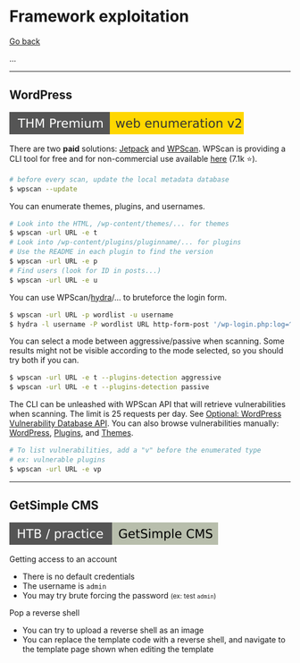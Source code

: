 # Framework exploitation

[Go back](../index.md)

...

<hr class="sep-both">

## WordPress

[![webenumerationv2](../../../_badges/thmp/webenumerationv2.svg)](https://tryhackme.com/room/webenumerationv2)

<div class="row row-cols-md-2"><div>

There are two **paid** solutions: [Jetpack](https://jetpack.com/) and [WPScan](https://wpscan.com/). WPScan is providing a CLI tool for free and for non-commercial use available [here](https://wpscan.com/wordpress-security-scanner) (7.1k ⭐).

```bash
# before every scan, update the local metadata database
$ wpscan --update
```

You can enumerate themes, plugins, and usernames.

```bash
# Look into the HTML, /wp-content/themes/... for themes
$ wpscan -url URL -e t
# Look into /wp-content/plugins/pluginname/... for plugins
# Use the README in each plugin to find the version
$ wpscan -url URL -e p
# Find users (look for ID in posts...)
$ wpscan -url URL -e u
```

You can use WPScan/[hydra](../tools/hydra.md#form-brute-force)/... to bruteforce the login form.

```bash
$ wpscan -url URL -p wordlist -u username
$ hydra -l username -P wordlist URL http-form-post '/wp-login.php:log=^USER^&pwd=^PASS^&wp-submit=Log In&testcookie=1:S=Location' -V
```
</div><div>

You can select a mode between aggressive/passive when scanning. Some results might not be visible according to the mode selected, so you should try both if you can.

```bash
$ wpscan -url URL -e t --plugins-detection aggressive
$ wpscan -url URL -e t --plugins-detection passive
```

The CLI can be unleashed with WPScan API that will retrieve vulnerabilities  when scanning. The limit is 25 requests per day. See [Optional: WordPress Vulnerability Database API](https://github.com/wpscanteam/wpscan/wiki/WPScan-User-Documentation#optional-wordpress-vulnerability-database-api). You can also browse vulnerabilities manually: [WordPress](https://wpscan.com/wordpresses), [Plugins](https://wpscan.com/plugins), and [Themes](https://wpscan.com/themes).

```bash
# To list vulnerabilities, add a "v" before the enumerated type
# ex: vulnerable plugins
$ wpscan -url URL -e vp
```
</div></div>

<hr class="sep-both">

## GetSimple CMS

![getsimplecms](../../../_badges/htb-p/getsimplecms.svg)

<div class="row row-cols-md-2"><div>

Getting access to an account

* There is no default credentials
* The username is `admin`
* You may try brute forcing the password <small>(ex: test `admin`)</small>
</div><div>

Pop a reverse shell

* You can try to upload a reverse shell as an image
* You can replace the template code with a reverse shell, and navigate to the template page shown when editing the template
</div></div>
